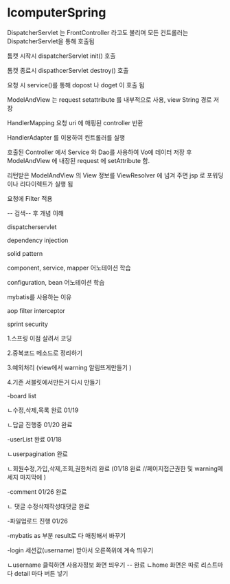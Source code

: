 # lcomputerSpring
DispatcherServlet 는 FrontController 라고도 불리며 모든 컨트롤러는 DispatcherServlet을 통해 호출됨

톰캣 시작시 dispatcherServlet init() 호출

톰캣 종료시 dispathcerServlet destroy() 호출

요청 시 service()를 통해 dopost 나 doget 이 호출 됨

ModelAndView 는 request setattribute 를 내부적으로 사용, view String 경로 저장

HandlerMapping 요청 uri 에 매핑된 controller 반환

HandlerAdapter 를 이용하여 컨트롤러를 실행

호출된 Controller 에서 Service 와 Dao를 사용하여 Vo에 데이터 저장 후 ModelAndView 에 내장된 request 에 setAttribute 함.

리턴받은 ModelAndView 의 View 정보를 ViewResolver 에 넘겨 주면 jsp 로 포워딩이나 리다이렉트가 실행 됨

요청에 Filter 적용


-- 검색-- 후 개념 이해 

dispatcherservlet

dependency injection

solid pattern

component, service, mapper 어노테이션 학습

configuration, bean 어노테이션 학습

mybatis를 사용하는 이유

aop filter interceptor

sprint security





 
 

1.스프링 이점 살려서 코딩 

2.중복코드 메소드로 정리하기 

3.예외처리 (view에서 warning 알림뜨게만들기 ) 

4.기존 서블릿에서만든거 다시 만들기 

-board list 

ㄴ수정,삭제,목록 완료 01/19

ㄴ답글 진행중 01/20 완료 

-userList 완료 01/18

ㄴuserpagination 완료 

ㄴ회원수정,가입,삭제,조회,권한처리 완료 (01/18 완료 //페이지접근권한 및 warning메세지  마지막에 )
 
 -comment 01/26 완료
 
 ㄴ 댓글 수정삭제작성대댓글 완료 
 
 -파일업로드 진행 01/26
 
 -mybatis as 부분 result로 다 매칭해서 바꾸기 
 

-login 세션값(username) 받아서 오른쪽위에 계속 띄우기 

 ㄴusername 클릭하면 사용자정보 화면 띄우기  -- 완료 
 ㄴhome 화면은 따로 리스트마다 detail 마다 버튼 넣기 
